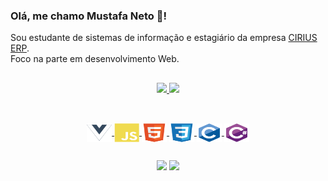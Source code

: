 ### Olá, me chamo Mustafa Neto 👋! 
<p>Sou estudante de sistemas de informação e estagiário da empresa <a href="http://ciriuserp.com.br/" target="_blank">CIRIUS ERP</a>. <br> Foco na parte em desenvolvimento Web.</p>

##

<div align="center">
  <a href="https://github.com/mustafaneto">
  <img height="180em" src="https://github-readme-stats.vercel.app/api?username=mustafaneto&show_icons=true&theme=dark&include_all_commits=true&count_private=true"/>
  <img height="180em" src="https://github-readme-stats.vercel.app/api/top-langs/?username=mustafaneto&layout=compact&langs_count=7&theme=dark"/>
</div>
  
  ##
  
 <div align="center" style="display: inline_block"><br>
  <img align="center" alt="Musta-Vue" height="30" width="40" src="https://raw.githubusercontent.com/devicons/devicon/master/icons/vuejs/vuejs-plain.svg">
  <img align="center" alt="Musta-Js" height="30" width="40" src="https://raw.githubusercontent.com/devicons/devicon/master/icons/javascript/javascript-plain.svg">
  <img align="center" alt="Musta-HTML" height="30" width="40" src="https://raw.githubusercontent.com/devicons/devicon/master/icons/html5/html5-original.svg">
  <img align="center" alt="Musta-CSS" height="30" width="40" src="https://raw.githubusercontent.com/devicons/devicon/master/icons/css3/css3-original.svg">
  <img align="center" alt="Musta-CSS" height="30" width="40" src="https://raw.githubusercontent.com/devicons/devicon/master/icons/c/c-original.svg">
  <img align="center" alt="Musta-Csharp" height="30" width="40" src="https://raw.githubusercontent.com/devicons/devicon/master/icons/csharp/csharp-original.svg">
</div>
  
  ##
  
<div align="center"> 
  <a href="https://instagram.com/mustafaneto" target="_blank"><img src="https://img.shields.io/badge/-Instagram-%23E4405F?style=for-the-badge&logo=instagram&logoColor=white" target="_blank"></a>
  <a href="https://www.linkedin.com/in/mustafaneto/" target="_blank"><img src="https://img.shields.io/badge/-LinkedIn-%230077B5?style=for-the-badge&logo=linkedin&logoColor=white" target="_blank"></a> 
  
